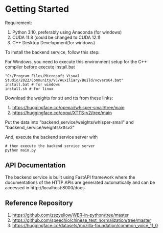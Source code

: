 # Getting Started
Requirement:
1. Python 3.10, preferably using Anaconda (for windows)
2. CUDA 11.8 (could be changed to CUDA 12.1)
3. C++ Desktop Development(for windows)

To install the backend service, follow this step:

For Windows, you need to execute this environment setup for the C++ compiler before execute install.bat
```
"C:/Program Files/Microsoft Visual Studio/2022/Community/VC/Auxiliary/Build/vcvars64.bat"
install.bat # for windows
install.sh # for linux
```
Download the weights for stt and tts from these links:
1. https://huggingface.co/openai/whisper-small/tree/main 
2. https://huggingface.co/coqui/XTTS-v2/tree/main

Put the data into "backend_service/weights/whisper-small" and "backend_service/weights/xttsv2"

And, execute the backend service server with 
```
# then execute the backend service server
python main.py
```

## API Documentation
The backend service is built using FastAPI framework where the documentations of the HTTP APIs are generated automatically and can be accessed in http://localhost:8000/docs

## Reference Repository
1. https://github.com/zszyellow/WER-in-python/tree/master 
2. https://github.com/speechio/chinese_text_normalization/tree/master 
3. https://huggingface.co/datasets/mozilla-foundation/common_voice_11_0 